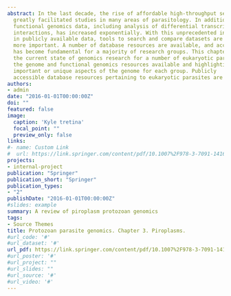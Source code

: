 ```yaml
---
abstract: In the last decade, the rise of affordable high-throughput sequencing technologies has led to rapid advances   across the biological sciences. At the time of writing, annotated reference genomes are available for most clades of   eukaryotic pathogens. Over 550 genomes, including unannotated sequences, are available in total. This has
  greatly facilitated studies in many areas of parasitology. In addition, the volume of
  functional genomics data, including analysis of differential transcription and DNAprotein
  interactions, has increased exponentially. With this unprecedented increase
  in publicly available data, tools to search and compare datasets are becoming ever
  more important. A number of database resources are available, and access to these
  has become fundamental for a majority of research groups. This chapter discusses
  the current state of genomics research for a number of eukaryotic parasites, addressing
  the genome and functional genomics resources available and highlighting functionally
  important or unique aspects of the genome for each group. Publicly
  accessible database resources pertaining to eukaryotic parasites are also discussed.
authors:
- admin
date: "2016-01-01T00:00:00Z"
doi: ""
featured: false
image:
  caption: 'Kyle tretina'
  focal_point: ""
  preview_only: false
links:
#- name: Custom Link
#  url: https://link.springer.com/content/pdf/10.1007%2F978-3-7091-1416-2.pdf
projects:
- internal-project
publication: "Springer"
publication_short: "Springer"
publication_types:
- "2"
publishDate: "2016-01-01T00:00:00Z"
#slides: example
summary: A review of piroplasm protozoan genomics
tags:
- Source Themes
title: Protozoan parasite genomics. Chapter 3. Piroplasms.
#url_code: '#'
#url_dataset: '#'
url_pdf: https://link.springer.com/content/pdf/10.1007%2F978-3-7091-1416-2.pdf
#url_poster: '#'
#url_project: ""
#url_slides: ""
#url_source: '#'
#url_video: '#'
---
```

